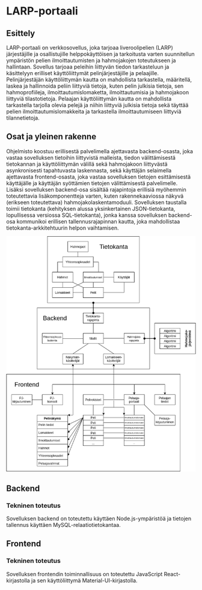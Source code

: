 # LARP-portaali

## Esittely
LARP-portaali on verkkosovellus, joka tarjoaa liveroolipelien (LARP) järjestäjille ja osallistujille helppokäyttöisen ja tarkoitusta varten suunnitellun ympäristön pelien ilmoittautumisten ja hahmojakojen toteutukseen ja hallintaan. Sovellus tarjoaa peleihin liittyvän tiedon tarkasteluun ja käsittelyyn erilliset käyttöliittymät pelinjärjestäjille ja pelaajille. Pelinjärjestäjän käyttöliittymän kautta on mahdollista tarkastella, määritellä, laskea ja hallinnoida peliin liittyviä tietoja, kuten pelin julkisia tietoja, sen hahmoprofiileja, ilmoittautumislomaketta, ilmoittautumisia ja hahmojakoon liittyviä tilastotietoja. Pelaajan käyttöliittymän kautta on mahdollista tarkastella tarjolla olevia pelejä ja niihin liittyviä julkisia tietoja sekä täyttää pelien ilmoittautumislomakkeita ja tarkastella ilmoittautumiseen liittyviä tilannetietoja.

## Osat ja yleinen rakenne
Ohjelmisto koostuu erillisestä palvelimella ajettavasta backend-osasta, joka vastaa sovelluksen tietoihin liittyvistä malleista, tiedon välittämisestä tietokannan ja käyttöliittymän välillä sekä hahmojakoon liittyvästä asynkronisesti tapahtuvasta laskennasta, sekä käyttäjän selaimella ajettavasta frontend-osasta, joka vastaa sovelluksen tietojen esittämisestä käyttäjälle ja käyttäjän syöttämien tietojen välittämisestä palvelimelle. Lisäksi sovelluksen backend-osa sisältää rajapintoja erillisiä myöhemmin toteutettavia lisäkomponentteja varten, kuten rakennekaaviossa näkyvä (erikseen toteutettava) hahmojakolaskentamoduuli. Sovelluksen taustalla toimii tietokanta (kehityksen alussa yksinkertainen JSON-tietokanta, lopullisessa versiossa SQL-tietokanta), jonka kanssa sovelluksen backend-osa kommunikoi erillisen tallennusrajapinnan kautta, joka mahdollistaa tietokanta-arkkitehtuurin helpon vaihtamisen.

![Rakennekaavio](kuvat/LARP-portaali_rakenne.png)


## Backend

### Tekninen toteutus
Sovelluksen backend on toteutettu käyttäen Node.js-ympäristöä ja tietojen tallennus käyttäen MySQL-relaatiotietokantaa.



## Frontend

### Tekninen toteutus
Sovelluksen frontendin toiminnallisuus on toteutettu JavaScript React-kirjastolla ja sen käyttöliittymä Material-UI-kirjastolla. 

